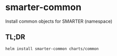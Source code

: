 # smarter-common

Install common objects for SMARTER (namespace)

## TL;DR

```console
helm install smarter-common charts/common
```

